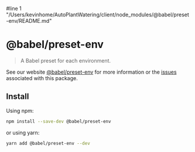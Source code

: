 #line 1 "/Users/kevinhome/AutoPlantWatering/client/node_modules/@babel/preset-env/README.md"
# @babel/preset-env

> A Babel preset for each environment.

See our website [@babel/preset-env](https://babeljs.io/docs/babel-preset-env) for more information or the [issues](https://github.com/babel/babel/issues?utf8=%E2%9C%93&q=is%3Aissue+label%3A%22pkg%3A%20preset-env%22+is%3Aopen) associated with this package.

## Install

Using npm:

```sh
npm install --save-dev @babel/preset-env
```

or using yarn:

```sh
yarn add @babel/preset-env --dev
```
